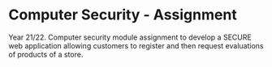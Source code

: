 # Computer Security - Assignment
 Year 21/22. Computer security module assignment to develop a SECURE web application allowing customers to register and then request  evaluations of products of a store.
